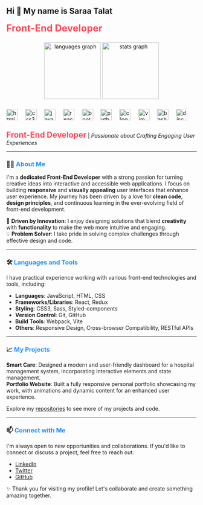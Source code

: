 <h2 align="left">Hi 👋 My name is Saraa Talat</h2> <strong style="font-size: 1.8em; color: #ff4757;">Front-End Developer</strong>

###

<div align="center">
  <img src="https://github-readme-stats.vercel.app/api/top-langs?username=saraa93-bit&locale=en&hide_title=false&layout=compact&card_width=320&langs_count=5&theme=dracula&hide_border=false" height="150" alt="languages graph"  />
  <img src="https://github-readme-stats.vercel.app/api?username=saraa93-bit&hide_title=false&hide_rank=false&show_icons=true&include_all_commits=true&count_private=true&disable_animations=false&theme=dracula&locale=en&hide_border=false" height="150" alt="stats graph"  />
</div>

###

<div align="left">
  <img src="https://skillicons.dev/icons?i=html" height="30" alt="html5 logo"  />
  <img width="12" />
  <img src="https://skillicons.dev/icons?i=css" height="30" alt="css3 logo"  />
  <img width="12" />
  <img src="https://cdn.jsdelivr.net/gh/devicons/devicon/icons/javascript/javascript-original.svg" height="30" alt="javascript logo"  />
  <img width="12" />
  <img src="https://skillicons.dev/icons?i=react" height="30" alt="react logo"  />
  <img width="12" />
  <img src="https://skillicons.dev/icons?i=bootstrap" height="30" alt="bootstrap logo"  />
  <img width="12" />
  <img src="https://skillicons.dev/icons?i=py" height="30" alt="python logo"  />
  <img width="12" />
  <img src="https://skillicons.dev/icons?i=c" height="30" alt="c logo"  />
  <img width="12" />
  <img src="https://skillicons.dev/icons?i=vim" height="30" alt="vim logo"  />
  <img width="12" />
  <img src="https://skillicons.dev/icons?i=bash" height="30" alt="bash logo"  />
  <img width="12" />
  <img src="https://skillicons.dev/icons?i=discord" height="30" alt="discord logo"  />
</div>

###

<strong style="font-size: 1.5em; color: #ff4757;">Front-End Developer</strong> | <em>Passionate about Crafting Engaging User Experiences</em>

---

### 👨‍💻 <strong style="color: #1e90ff;">About Me</strong>
I'm a **dedicated Front-End Developer** with a strong passion for turning creative ideas into interactive and accessible web applications. I focus on building **responsive** and **visually appealing** user interfaces that enhance user experience. My journey has been driven by a love for **clean code**, **design principles**, and continuous learning in the ever-evolving field of front-end development.

🌟 **Driven by Innovation**: I enjoy designing solutions that blend **creativity** with **functionality** to make the web more intuitive and engaging.  
💡 **Problem Solver**: I take pride in solving complex challenges through effective design and code.

---

### 🛠️ <strong style="color: #1e90ff;">Languages and Tools</strong>
I have practical experience working with various front-end technologies and tools, including:

- **Languages**: JavaScript, HTML, CSS
- **Frameworks/Libraries**: React, Redux
- **Styling**: CSS3, Sass, Styled-components
- **Version Control**: Git, GitHub
- **Build Tools**: Webpack, Vite
- **Others**: Responsive Design, Cross-browser Compatibility, RESTful APIs

---

### 📈 <strong style="color: #1e90ff;">My Projects</strong>
**Smart Care**: Designed a modern and user-friendly dashboard for a hospital management system, incorporating interactive elements and state management.  
**Portfolio Website**: Built a fully responsive personal portfolio showcasing my work, with animations and dynamic content for an enhanced user experience.

Explore my [repositories](https://github.com/saraa93-bit) to see more of my projects and code.

---

### 📫 <strong style="color: #1e90ff;">Connect with Me</strong>
I'm always open to new opportunities and collaborations. If you'd like to connect or discuss a project, feel free to reach out:

- [LinkedIn](https://www.linkedin.com/in/saraa-talat-aa0951112?utm_source=share&utm_campaign=share_via&utm_content=profile&utm_medium=ios_app)
- [Twitter](your-twitter-link)
- [GitHub](https://github.com/saraa93-bit)

✨ Thank you for visiting my profile! Let's collaborate and create something amazing together.

